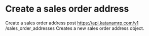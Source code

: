 # Create a sales order address

Create a sales order address post https://api.katanamrp.com/v1 /sales_order_addresses
Creates a new sales order address object.
